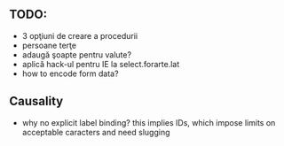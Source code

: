 TODO:
-----

* 3 opţiuni de creare a procedurii
* persoane terţe
* adaugă şoapte pentru valute?
* aplică hack-ul pentru IE la select.forarte.lat
* how to encode form data?


Causality
---------

* why no explicit label binding? this implies IDs, which
  impose limits on acceptable caracters and need slugging

